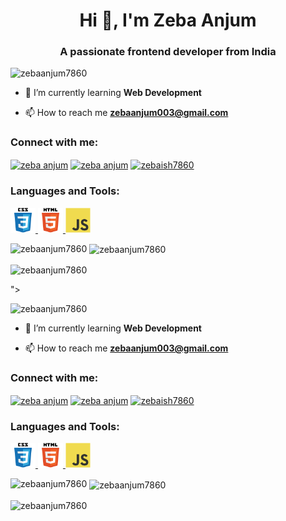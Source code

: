 <h1 align="center">Hi 👋, I'm Zeba Anjum</h1>
<h3 align="center">A passionate frontend developer from India</h3>


<p align="left"> <img src="https://komarev.com/ghpvc/?username=zebaanjum7860&label=Profile%20views&color=0e75b6&style=flat" alt="zebaanjum7860" /> </p>

- 🌱 I’m currently learning **Web Development**

- 📫 How to reach me **zebaanjum003@gmail.com**

<h3 align="left">Connect with me:</h3>
<p align="left">
<a href="https://linkedin.com/in/zeba anjum" target="blank"><img align="center" src="https://raw.githubusercontent.com/rahuldkjain/github-profile-readme-generator/master/src/images/icons/Social/linked-in-alt.svg" alt="zeba anjum" height="30" width="40" /></a>
<a href="https://fb.com/zeba anjum" target="blank"><img align="center" src="https://raw.githubusercontent.com/rahuldkjain/github-profile-readme-generator/master/src/images/icons/Social/facebook.svg" alt="zeba anjum" height="30" width="40" /></a>
<a href="https://instagram.com/zebaish7860" target="blank"><img align="center" src="https://raw.githubusercontent.com/rahuldkjain/github-profile-readme-generator/master/src/images/icons/Social/instagram.svg" alt="zebaish7860" height="30" width="40" /></a>
</p>

<h3 align="left">Languages and Tools:</h3>
<p align="left"> <a href="https://www.w3schools.com/css/" target="_blank" rel="noreferrer"> <img src="https://raw.githubusercontent.com/devicons/devicon/master/icons/css3/css3-original-wordmark.svg" alt="css3" width="40" height="40"/> </a> <a href="https://www.w3.org/html/" target="_blank" rel="noreferrer"> <img src="https://raw.githubusercontent.com/devicons/devicon/master/icons/html5/html5-original-wordmark.svg" alt="html5" width="40" height="40"/> </a> <a href="https://developer.mozilla.org/en-US/docs/Web/JavaScript" target="_blank" rel="noreferrer"> <img src="https://raw.githubusercontent.com/devicons/devicon/master/icons/javascript/javascript-original.svg" alt="javascript" width="40" height="40"/> </a> </p>

<p><img align="left" src="https://github-readme-stats.vercel.app/api/top-langs?username=zebaanjum7860&show_icons=true&locale=en&layout=compact" alt="zebaanjum7860" /></p>

<p>&nbsp;<img align="center" src="https://github-readme-stats.vercel.app/api?username=zebaanjum7860&show_icons=true&locale=en" alt="zebaanjum7860" /></p>

<p><img align="center" src="https://github-readme-streak-stats.herokuapp.com/?user=zebaanjum7860&" alt="zebaanjum7860" /></p>">

<p align="left"> <img src="https://komarev.com/ghpvc/?username=zebaanjum7860&label=Profile%20views&color=0e75b6&style=flat" alt="zebaanjum7860" /> </p>

- 🌱 I’m currently learning **Web Development**

- 📫 How to reach me **zebaanjum003@gmail.com**

<h3 align="left">Connect with me:</h3>
<p align="left">
<a href="https://linkedin.com/in/zeba anjum" target="blank"><img align="center" src="https://raw.githubusercontent.com/rahuldkjain/github-profile-readme-generator/master/src/images/icons/Social/linked-in-alt.svg" alt="zeba anjum" height="30" width="40" /></a>
<a href="https://fb.com/zeba anjum" target="blank"><img align="center" src="https://raw.githubusercontent.com/rahuldkjain/github-profile-readme-generator/master/src/images/icons/Social/facebook.svg" alt="zeba anjum" height="30" width="40" /></a>
<a href="https://instagram.com/zebaish7860" target="blank"><img align="center" src="https://raw.githubusercontent.com/rahuldkjain/github-profile-readme-generator/master/src/images/icons/Social/instagram.svg" alt="zebaish7860" height="30" width="40" /></a>
</p>

<h3 align="left">Languages and Tools:</h3>
<p align="left"> <a href="https://www.w3schools.com/css/" target="_blank" rel="noreferrer"> <img src="https://raw.githubusercontent.com/devicons/devicon/master/icons/css3/css3-original-wordmark.svg" alt="css3" width="40" height="40"/> </a> <a href="https://www.w3.org/html/" target="_blank" rel="noreferrer"> <img src="https://raw.githubusercontent.com/devicons/devicon/master/icons/html5/html5-original-wordmark.svg" alt="html5" width="40" height="40"/> </a> <a href="https://developer.mozilla.org/en-US/docs/Web/JavaScript" target="_blank" rel="noreferrer"> <img src="https://raw.githubusercontent.com/devicons/devicon/master/icons/javascript/javascript-original.svg" alt="javascript" width="40" height="40"/> </a> </p>

<p><img align="left" src="https://github-readme-stats.vercel.app/api/top-langs?username=zebaanjum7860&show_icons=true&locale=en&layout=compact" alt="zebaanjum7860" /></p>

<p>&nbsp;<img align="center" src="https://github-readme-stats.vercel.app/api?username=zebaanjum7860&show_icons=true&locale=en" alt="zebaanjum7860" /></p>

<p><img align="center" src="https://github-readme-streak-stats.herokuapp.com/?user=zebaanjum7860&" alt="zebaanjum7860" /></p>
